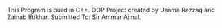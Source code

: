 This Program is build in C++.
OOP Project created by Usama Razzaq and Zainab Iftikhar.
Submitted To: Sir Ammar Ajmal.
